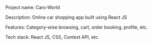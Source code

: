 Project name: Cars-World

Description: Online car shopping app built using React JS

Features: Category-wise browsing, cart, order booking, profile, etc.

Tech stack: React JS, CSS, Context API, etc.
